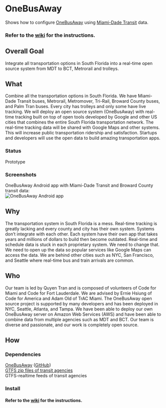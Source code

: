 # OneBusAway

Shows how to configure [OneBusAway](https://github.com/OneBusAway) using [Miami-Dade Transit](http://www.miamidade.gov/transit) data.  

### Refer to the [wiki](../../wiki) for the instructions.

## Overall Goal

Integrate all transportation options in South Florida into a real-time open source system from MDT to BCT, Metrorail and trolleys.

## What
Combine all the transportation options in South Florida. We have Miami-Dade Transit buses, Metrorail, Metromover, Tri-Rail, Broward County buses, and Palm Tran buses. Every city has trolleys and only some have live tracking. We will deploy an open source system (OneBusAway) with real-time tracking built on top of open tools developed by Google and other US cities that combines the entire South Florida transportation network. The real-time tracking data will be shared with Google Maps and other systems. This will increase public transportation ridership and satisfaction. Startups and developers will use the open data to build amazing transportation apps.

### Status
Prototype

### Screenshots
OneBusAway Android app with Miami-Dade Transit and Broward County transit data:  
![OneBusAway Android app](https://slack-files.com/files-tmb/T02CRU2SU-F0D4B8FGQ-cb0bf99dee/screenshot_2015-10-24-00-09-44_720.png)

## Why
The transportation system in South Florida is a mess. Real-time tracking is greatly lacking and every county and city has their own system. Systems don’t integrate with each other. Each system have their own app that takes years and millions of dollars to build then become outdated. Real-time and schedule data is stuck in each proprietary system. We need to change that. We need to open up the data so popular services like Google Maps can access the data. We are behind other cities such as NYC, San Francisco, and Seattle where real-time bus and train arrivals are common.

## Who
Our team is led by Quyen Tran and is composed of volunteers of Code for Miami and Code for Fort Lauderdale. We are advised by Ernie Hsiung of Code for America and Adam Old of TrAC Miami. The OneBusAway open source project is supported by many developers and has been deployed in NYC, Seattle, Atlanta, and Tampa. We have been able to deploy our own OneBusAway server on Amazon Web Services (AWS) and have been able to combine data from multiple agencies such as MDT and BCT. Our team is diverse and passionate, and our work is completely open source.

## How
### Dependencies
[OneBusAway](http://onebusaway.org) ([GitHub](https://github.com/OneBusAway/onebusaway/wiki))  
[GTFS zip files of transit agencies](../../wiki/Transit-Agencies)  
GTFS-realtime feeds of transit agencies  

### Install

#### Refer to the [wiki](../../wiki) for the instructions.
